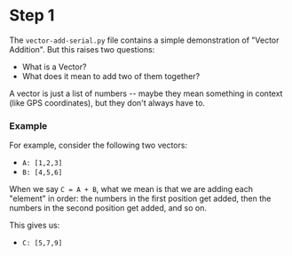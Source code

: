 Step 1
======

The `vector-add-serial.py` file contains a simple demonstration of "Vector Addition". But this raises two questions:

* What is a Vector?
* What does it mean to add two of them together?

A vector is just a list of numbers -- maybe they mean something in context (like GPS coordinates), but they don't always have to.


### Example
For example, consider the following two vectors:

* `A: [1,2,3]`
* `B: [4,5,6]`

When we say `C = A + B`, what we mean is that we are adding each "element" in order: the numbers in the first position get added, then the numbers in the second position get added, and so on.

This gives us:

* `C: [5,7,9]`


